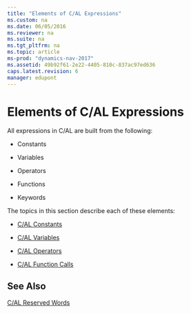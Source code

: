 ```yaml
---
title: "Elements of C/AL Expressions"
ms.custom: na
ms.date: 06/05/2016
ms.reviewer: na
ms.suite: na
ms.tgt_pltfrm: na
ms.topic: article
ms-prod: "dynamics-nav-2017"
ms.assetid: 49b92f61-2e22-4405-810c-837ac97ed636
caps.latest.revision: 6
manager: edupont
---
```

# Elements of C/AL Expressions
All expressions in C/AL are built from the following:  

-   Constants  

-   Variables  

-   Operators  

-   Functions  

-   Keywords  

 The topics in this section describe each of these elements:  

-   [C/AL Constants](C-AL-Constants.md)  

-   [C/AL Variables](C-AL-Variables.md)  

-   [C/AL Operators](C-AL-Operators.md)  

-   [C/AL Function Calls](C-AL-Function-Calls.md)  

## See Also  
 [C/AL Reserved Words](C-AL-Reserved-Words.md)
